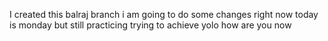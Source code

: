 I created this balraj branch
i am going to do some changes right  now
today is monday but still practicing
trying to achieve yolo
how are you now